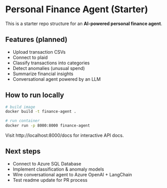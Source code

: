 # Personal Finance Agent (Starter)

This is a starter repo structure for an **AI-powered personal finance agent**.

## Features (planned)

- Upload transaction CSVs
- Connect to plaid
- Classify transactions into categories
- Detect anomalies (unusual spend)
- Summarize financial insights
- Conversational agent powered by an LLM

## How to run locally

```bash
# build image
docker build -t finance-agent .

# run container
docker run -p 8000:8000 finance-agent
```

Visit http://localhost:8000/docs for interactive API docs.

## Next steps

- Connect to Azure SQL Database
- Implement classification & anomaly models
- Wire conversational agent to Azure OpenAI + LangChain
- Test readme update for PR process